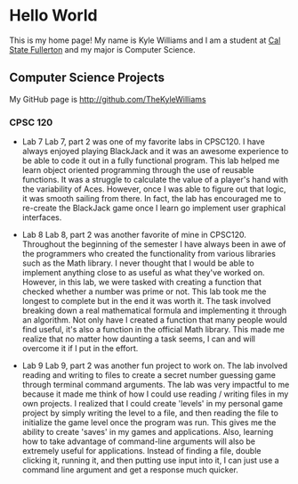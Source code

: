 # Hello World
This is my home page! My name is Kyle Williams and I am a student at [Cal State Fullerton](http://www.fullerton.edu/) and my major is Computer Science.
## Computer Science Projects
My GitHub page is http://github.com/TheKyleWilliams
### CPSC 120
* Lab 7
    Lab 7, part 2 was one of my favorite labs in CPSC120. I have always enjoyed playing BlackJack and it was an awesome experience to be able to code it out in a fully functional program. This lab helped me learn object oriented programming through the use of reusable functions. It was a struggle to calculate the value of a player's hand with the variability of Aces. However, once I was able to figure out that logic, it was smooth sailing from there. In fact, the lab has encouraged me to re-create the BlackJack game once I learn go implement user graphical interfaces. 

* Lab 8 
    Lab 8, part 2 was another favorite of mine in CPSC120. Throughout the beginning of the semester I have always been in awe of the programmers who created the functionality from various libraries such as the Math library. I never thought that I would be able to implement anything close to as useful as what they've worked on. However, in this lab, we were tasked with creating a function that checked whether a number was prime or not. This lab took me the longest to complete but in the end it was worth it. The task involved breaking down a real mathematical formula and implementing it through an algorithm. Not only have I created a function that many people would find useful, it's also a function in the official Math library. This made me realize that no matter how daunting a task seems, I can and will overcome it if I put in the effort.

* Lab 9
    Lab 9, part 2 was another fun project to work on. The lab involved reading and writing to files to create a secret number guessing game through terminal command arguments. The lab was very impactful to me because it made me think of how I could use reading / writing files in my own projects. I realized that I could create 'levels' in my personal game project by simply writing the level to a file, and then reading the file to initialize the game level once the program was run. This gives me the ability to create 'saves' in my games and applications. Also, learning how to take advantage of command-line arguments will also be extremely useful for applications. Instead of finding a file, double clicking it, running it, and then putting use input into it, I can just use a command line argument and get a response much quicker. 